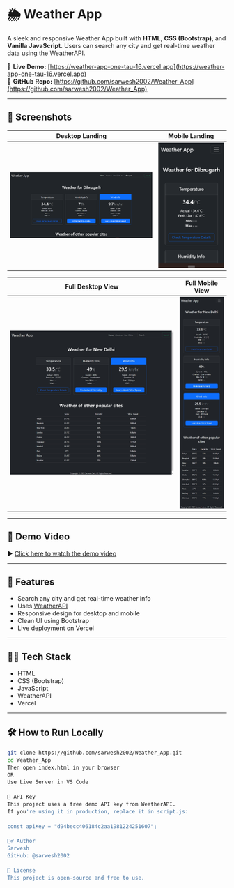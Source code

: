 # 🌦️ Weather App

A sleek and responsive Weather App built with **HTML**, **CSS (Bootstrap)**, and **Vanilla JavaScript**. Users can search any city and get real-time weather data using the WeatherAPI.

🔗 **Live Demo:** [https://weather-app-one-tau-16.vercel.app](https://weather-app-one-tau-16.vercel.app)  
📁 **GitHub Repo:** [https://github.com/sarwesh2002/Weather_App](https://github.com/sarwesh2002/Weather_App)

---

## 📸 Screenshots

| Desktop Landing | Mobile Landing |
|-----------------|----------------|
| ![Desktop Landing](./screenshot/desktopLandingPage.png) | ![Mobile Landing](./screenshot/mobileLandingPage.png) |

| Full Desktop View | Full Mobile View |
|-------------------|------------------|
| ![Desktop Full](./screenshot/desktopFullScreenshot.png) | ![Mobile Full](./screenshot/mobileFullScreenshot.png) |

---

## 🎥 Demo Video

▶️ [Click here to watch the demo video](./video/weatherApp-demo.mp4)  

---

## 🚀 Features

- Search any city and get real-time weather info  
- Uses [WeatherAPI](https://www.weatherapi.com/)  
- Responsive design for desktop and mobile  
- Clean UI using Bootstrap  
- Live deployment on Vercel  

---

## 🧑‍💻 Tech Stack

- HTML  
- CSS (Bootstrap)  
- JavaScript  
- WeatherAPI  
- Vercel  

---

## 🛠️ How to Run Locally

```bash
git clone https://github.com/sarwesh2002/Weather_App.git
cd Weather_App
Then open index.html in your browser
OR
Use Live Server in VS Code

🔐 API Key
This project uses a free demo API key from WeatherAPI.
If you're using it in production, replace it in script.js:

const apiKey = "d94becc406184c2aa1981224251607";

🙋‍♂️ Author
Sarwesh
GitHub: @sarwesh2002

📄 License
This project is open-source and free to use.

